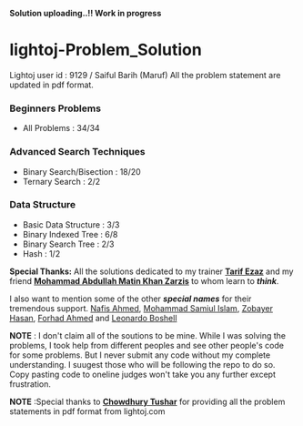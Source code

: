 **Solution uploading..!! Work in progress**

# lightoj-Problem_Solution

Lightoj user id : 9129 / Saiful Barih (Maruf)
All the problem statement are updated in pdf format.

### Beginners Problems 
 -  All Problems : 34/34

### Advanced Search Techniques
 -  Binary Search/Bisection : 18/20
 -  Ternary Search : 2/2
### Data Structure
 -  Basic Data Structure : 3/3
 -  Binary Indexed Tree : 6/8
 -  Binary Search Tree : 2/3
 -  Hash : 1/2

**Special Thanks:** All the solutions dedicated to my trainer [**Tarif Ezaz**](https://github.com/TarifEzaz) and my friend [**Mohammad Abdullah Matin Khan Zarzis**](https://www.facebook.com/jackal.1586) to whom learn to ***think***.

I also want to mention some of the other ***special names*** for their tremendous support. [Nafis Ahmed](https://github.com/d1xlord), [Mohammad Samiul Islam](https://github.com/forthright48), [Zobayer Hasan](http://zobayer.blogspot.sg/), [Forhad Ahmed](https://www.linkedin.com/in/forhadsustbd/) and [Leonardo Boshell](https://github.com/lbv/)

**NOTE** : I don't claim all of the soutions to be mine. While I was solving the problems, I took help from different peoples and see other people's code for some problems. But I never submit any code without my complete understanding. I suugest those who will be following the repo to do so. Copy pasting code to oneline judges won't take you any further except frustration.

**NOTE** :Special thanks to [**Chowdhury Tushar**](https://www.facebook.com/cTushar.bd) for providing all the problem statements in pdf format from lightoj.com
